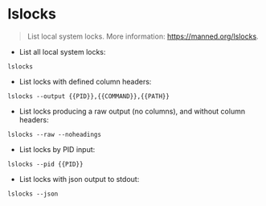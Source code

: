 # lslocks

> List local system locks.
> More information: <https://manned.org/lslocks>.

- List all local system locks:

`lslocks`

- List locks with defined column headers:

`lslocks --output {{PID}},{{COMMAND}},{{PATH}}`

- List locks producing a raw output (no columns), and without column headers:

`lslocks --raw --noheadings`

- List locks by PID input:

`lslocks --pid {{PID}}`

- List locks with json output to stdout:

`lslocks --json`
